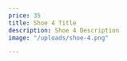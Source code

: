 ```yaml
---
price: 35
title: Shoe 4 Title
description: Shoe 4 Description
image: "/uploads/shoe-4.png"

---
```

